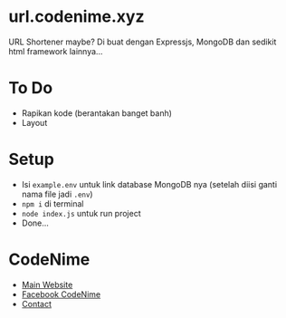 # url.codenime.xyz
URL Shortener maybe? Di buat dengan Expressjs, MongoDB dan sedikit html framework lainnya...

# To Do
- Rapikan kode (berantakan banget banh)
- Layout

# Setup
- Isi ```example.env``` untuk link database MongoDB nya (setelah diisi ganti nama file jadi ```.env```) 
- ```npm i``` di terminal
- ```node index.js``` untuk run project
- Done...

# CodeNime
- [Main Website](https://codenime.xyz/)
- [Facebook CodeNime](https://codenime.xyz/facebook)
- [Contact](mailto:contact@codenime.xyz)
